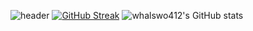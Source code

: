 ![header](https://capsule-render.vercel.app/api?type=waving&height=300&color=gradient&text=Welcom!&section=header&textBg=false&fontAlign=50&desc=Minjae%20Github%20profile&descAlign=61)
[![GitHub Streak](https://streak-stats.demolab.com?user=whalswo412&theme=cobalt2&hide_border=%EA%B1%B0%EC%A7%93&date_format=M%20j%5B%2C%20Y%5D)](https://git.io/streak-stats)
![whalswo412's GitHub stats](https://github-readme-stats.vercel.app/api?username=whalswo412&theme=ambient_gradient&icons=true)
